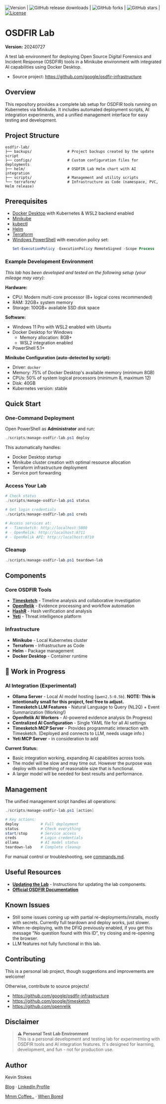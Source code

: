 
![Version](https://img.shields.io/badge/version-20240721-orange) | 
![GitHub release downloads](https://img.shields.io/github/downloads/kev365/OSDFIR-Lab/total) | 
![GitHub forks](https://img.shields.io/github/forks/kev365/OSDFIR-Lab?style=social) | 
![GitHub stars](https://img.shields.io/github/stars/kev365/OSDFIR-Lab?style=social) | 
[![License](https://img.shields.io/badge/License-Apache_2.0-blue.svg)](LICENSE)

# OSDFIR Lab

**Version:** 20240727

A test lab environment for deploying Open Source Digital Forensics and Incident Response (OSDFIR) tools in a Minikube environment with integrated AI capabilities using Docker Desktop.

- Source project: https://github.com/google/osdfir-infrastructure

## Overview

This repository provides a complete lab setup for OSDFIR tools running on Kubernetes via Minikube. It includes automated deployment scripts, AI integration experiments, and a unified management interface for easy testing and development.

## Project Structure

```
osdfir-lab/
├── backups/                # Project backups created by the update script
├── configs/                # Custom configuration files for deployments
├── helm/                   # OSDFIR Lab Helm chart with AI integration
├── scripts/                # Management and utility scripts
└── terraform/              # Infrastructure as Code (namespace, PVC, Helm release)
```

## Prerequisites

- [Docker Desktop](https://www.docker.com/products/docker-desktop/) with Kubernetes & WSL2 backend enabled
- [Minikube](https://minikube.sigs.k8s.io/docs/start/)
- [kubectl](https://kubernetes.io/docs/tasks/tools/)
- [Helm](https://helm.sh/docs/intro/install/)
- [Terraform](https://www.terraform.io/downloads)
- [Windows PowerShell](https://docs.microsoft.com/en-us/powershell/) with execution policy set:
  ```powershell
  Set-ExecutionPolicy -ExecutionPolicy RemoteSigned -Scope Process
  ```

### Example Development Environment

*This lab has been developed and tested on the following setup (your mileage may vary):*

**Hardware:**
- CPU: Modern multi-core processor (8+ logical cores recommended)
- RAM: 32GB+ system memory
- Storage: 100GB+ available SSD disk space

**Software:**
- Windows 11 Pro with WSL2 enabled with Ubuntu
- Docker Desktop for Windows
  - Memory allocation: 8GB+
  - WSL2 integration enabled
- PowerShell 5.1+

**Minikube Configuration (auto-detected by script):**
- Driver: `docker`
- Memory: 75% of Docker Desktop's available memory (minimum 8GB)
- CPUs: 50% of system logical processors (minimum 8, maximum 12)
- Disk: 40GB
- Kubernetes version: stable

## Quick Start

### One-Command Deployment

Open PowerShell as **Administrator** and run:

```powershell
./scripts/manage-osdfir-lab.ps1 deploy
```

This automatically handles:
- Docker Desktop startup
- Minikube cluster creation with optimal resource allocation
- Terraform infrastructure deployment
- Service port forwarding

### Access Your Lab

```powershell
# Check status
./scripts/manage-osdfir-lab.ps1 status

# Get login credentials
./scripts/manage-osdfir-lab.ps1 creds

# Access services at:
# - Timesketch: http://localhost:5000
# - OpenRelik: http://localhost:8711
# - OpenRelik API: http://localhost:8710
```

### Cleanup

```powershell
./scripts/manage-osdfir-lab.ps1 teardown-lab
```

## Components

### Core OSDFIR Tools

- **[Timesketch](https://timesketch.org/)** - Timeline analysis and collaborative investigation
- **[OpenRelik](https://openrelik.org/)** - Evidence processing and workflow automation  
- **[HashR](https://osdfir.blogspot.com/2024/03/introducing-hashr.html)** - Hash verification and analysis
- **[Yeti](https://yeti-platform.io/)** - Threat intelligence platform

### Infrastructure

- **Minikube** - Local Kubernetes cluster
- **Terraform** - Infrastructure as Code
- **Helm** - Package management
- **Docker Desktop** - Container runtime

## 🚧 Work in Progress

### AI Integration (Experimental)

- **Ollama Server** - Local AI model hosting (`qwen2.5:0.5b`). **NOTE: This is intentionally small for this project, feel free to adjust.**
- **Timesketch LLM Features** - Natural Language to Query (NL2Q) + Event Summarization (Working!)
- **OpenRelik AI Workers** - AI-powered evidence analysis (In Progress)
- **Centralized AI Configuration** - Single YAML file for all AI settings
- **Timesketch MCP Server** - Provides programmatic interaction with Timesketch. (Deployed and connects to LLM, needs usage info.)
- **Yeti MCP Server** - in consideration to add

**Current Status:** 
- Basic integration working, expanding AI capabilities across tools.
- The model will be slow and may time out. However the purpose was deploy with something of reasonable size that is functional.
- A larger model will be needed for best results and performance.

## Management

The unified management script handles all operations:

```powershell
./scripts/manage-osdfir-lab.ps1 [action]

# Key actions:
deploy          # Full deployment
status          # Check everything
start/stop      # Service access
creds           # Login credentials
ollama          # AI model status
teardown-lab    # Complete cleanup
```

For manual control or troubleshooting, see [commands.md](commands.md).

## Useful Resources

- **[Updating the Lab](updating_osdfir_lab.md)** - Instructions for updating the lab components.
- **[Official OSDFIR Documentation](https://osdfir.org/)**

## Known Issues
- Still some issues coming up with partial re-deployments/installs, mostly with secrets. Currently full teardown and deploy works, just slower.
- When re-deploying, with the DFIQ previously enabled, if you get this message "No question found with this ID", try closing and re-opening the browser.
- LLM features not fully functional in this lab.

## Contributing

This is a personal lab project, though suggestions and improvements are welcome! 

Otherwise, contribute to source projects!
- https://github.com/google/osdfir-infrastructure
- https://github.com/google/timesketch
- https://github.com/openrelik


## Disclaimer

> **⚠️ Personal Test Lab Environment**  
> This is a personal development and testing lab for experimenting with OSDFIR tools and AI integration features. It's designed for learning, development, and fun - not for production use.

## Author

Kevin Stokes

[Blog](https://dfir-kev.medium.com/) · [LinkedIn Profile](https://www.linkedin.com/in/dfir-kev/)

[Mmm Coffee..](https://www.buymeacoffee.com/dfirkev) · [When Bored](https://www.teepublic.com/user/kstrike)

